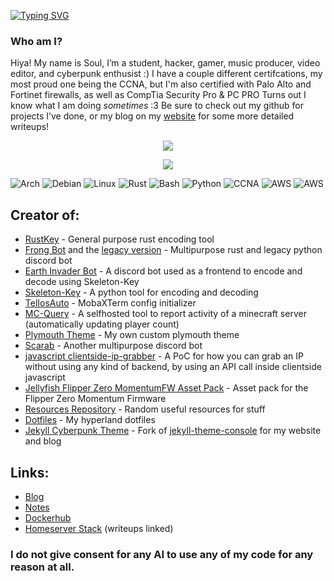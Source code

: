 
[![Typing SVG](https://readme-typing-svg.herokuapp.com?color=F7F7F7&lines=What+am+I%3F;I'm+a+hacker;I'm+a+programmer;I'm+a+sys+admin)](https://git.io/typing-svg)
  
<body>
  
### **Who am I?**
Hiya! My name is Soul, I’m a student, hacker, gamer, music producer, video editor, and cyberpunk enthusist :)
I have a couple different certifcations, my most proud one being the CCNA, but I'm also certified with Palo Alto and Fortinet firewalls, as well as CompTia Security Pro & PC PRO
Turns out I know what I am doing *sometimes* :3
Be sure to check out my github for projects I’ve done, or my blog on my [website](https://soulsender.me) for some more detailed writeups!

<p align="center">
<!-- This is for the fire-streak -->
<img src="https://github-readme-streak-stats.herokuapp.com?user=Soulsender&theme=dark&currStreakNum=650BEF&fire=0BDAEF&currStreakLabel=888888&dates=FFFFFF&background=000000&ring=FFFFFF&stroke=650BEF&sideNums=FFFFFF&sideLabels=888888&border=FFFFFF">
</a>
<!-- This is for the stats -->
<p align="center">
<img src="https://github-readme-stats.vercel.app/api?username=Soulsender&count_private=true&show_icons=true&title_color=ffffff&icon_color=650BEF&text_color=888888FF&bg_color=000000">
</a>

![Arch](https://img.shields.io/badge/Arch%20Linux-1793D1?logo=arch-linux&logoColor=fff&style=for-the-badge)
![Debian](https://img.shields.io/badge/Debian-D70A53?style=for-the-badge&logo=debian&logoColor=white)
![Linux](https://img.shields.io/badge/Linux-FCC624?style=for-the-badge&logo=linux&logoColor=black)
![Rust](https://img.shields.io/badge/rust-%23000000.svg?style=for-the-badge&logo=rust&logoColor=white)
![Bash](https://img.shields.io/badge/bash_script-%23121011.svg?style=for-the-badge&logo=gnu-bash&logoColor=white)
![Python](https://img.shields.io/badge/python-3670A0?style=for-the-badge&logo=python&logoColor=ffdd54)
![CCNA](https://img.shields.io/badge/ccna-ffffff?style=for-the-badge&logo=cisco&logoColor=0099ff)
![AWS](https://img.shields.io/badge/aws-000000?style=for-the-badge&logo=amazonwebservices&logoColor=yellow)
![AWS](https://img.shields.io/badge/azure-000000?style=for-the-badge&logo=icloud&logoColor=blue)

## Creator of:
- [RustKey](https://github.com/Soulsender/rust-key) - General purpose rust encoding tool
- [Frong Bot](https://github.com/Soulsender/frong-bot) and the [legacy version](https://github.com/Soulsender/frong-bot-python) - Multipurpose rust and legacy python discord bot
- [Earth Invader Bot](https://github.com/CosmodiumCS/MK19-Earth-Invader) - A discord bot used as a frontend to encode and decode using Skeleton-Key
- [Skeleton-Key](https://github.com/CosmodiumCS/MK15-SkeletonKey) - A python tool for encoding and decoding
- [TelIosAuto](https://github.com/Soulsender/teliosauto) - MobaXTerm config initializer
- [MC-Query](https://github.com/Soulsender/mc-query) - A selfhosted tool to report activity of a minecraft server (automatically updating player count)
- [Plymouth Theme](https://github.com/Soulsender/soulkiller-plymouth) - My own custom plymouth theme
- [Scarab](https://github.com/Soulsender/Scarab) - Another multipurpose discord bot
- [javascript clientside-ip-grabber](https://github.com/Soulsender/client-side-ip-grabber) - A PoC for how you can grab an IP without using any kind of backend, by using an API call inside clientside javascript
- [Jellyfish Flipper Zero MomentumFW Asset Pack](https://github.com/Soulsender/flipper-custom) - Asset pack for the Flipper Zero Momentum Firmware
- [Resources Repository](https://github.com/CosmodiumCS/resources) - Random useful resources for stuff
- [Dotfiles](https://github.com/Soulsender/dotfiles) - My hyperland dotfiles
- [Jekyll Cyberpunk Theme](https://github.com/Soulsender/Soulsender.github.io) - Fork of [jekyll-theme-console](https://github.com/b2a3e8/jekyll-theme-console) for my website and blog

## Links:
- [Blog](https://soulsender.me)
- [Notes](https://notes.soulsender.me)
- [Dockerhub](https://hub.docker.com/u/soulsender)
- [Homeserver Stack](https://soulsender.me/blog/2025/03/25/network-diagram.html) (writeups linked)

### I do not give consent for any AI to use any of my code for any reason at all.

